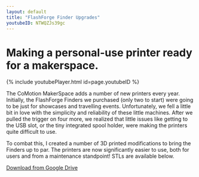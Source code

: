 ```yaml
---
layout: default
title: "FlashForge Finder Upgrades"
youtubeID: NTWQZJs39gc
---
```

# Making a personal-use printer ready for a makerspace.

{% include youtubePlayer.html id=page.youtubeID %}

The CoMotion MakerSpace adds a number of new printers every year. Initially, the FlashForge Finders we purchased (only two to start) were going to be just for showcases and travelling events. Unfortunately, we fell a little bit in love with the simplicity and reliability of these little machines. After we pulled the trigger on four more, we realized that little issues like getting to the USB slot, or the tiny integrated spool holder, were making the printers quite difficult to use.

To combat this, I created a number of 3D printed modifications to bring the Finders up to par. The printers are now significantly easier to use, both for users and from a maintenance standpoint! STLs are available below.

[Download from Google Drive](https://drive.google.com/file/d/1pUNrPo-q77Yliyh52x_dK_b5yZ01LJNR/view?usp=sharing)
